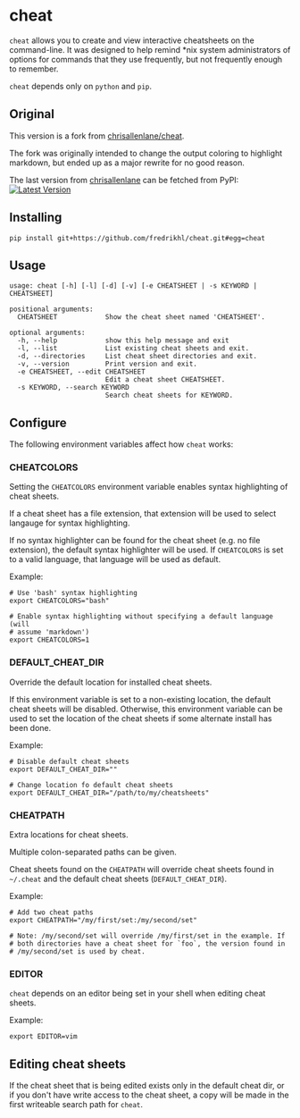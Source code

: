 # cheat

`cheat` allows you to create and view interactive cheatsheets on the
command-line. It was designed to help remind \*nix system administrators of
options for commands that they use frequently, but not frequently enough to
remember.

`cheat` depends only on `python` and `pip`.


## Original

This version is a fork from
[chrisallenlane/cheat](https://github.com/chrisallenlane/cheat).

The fork was originally intended to change the output coloring to highlight
markdown, but ended up as a major rewrite for no good reason.

The last version from [chrisallenlane](https://github.com/chrisallenlane/) can
be fetched from PyPI:
[![Latest Version](https://pypip.in/version/cheat/badge.png)](https://pypi.python.org/pypi/cheat/)


## Installing

    pip install git+https://github.com/fredrikhl/cheat.git#egg=cheat


## Usage

    usage: cheat [-h] [-l] [-d] [-v] [-e CHEATSHEET | -s KEYWORD | CHEATSHEET]

    positional arguments:
      CHEATSHEET            Show the cheat sheet named 'CHEATSHEET'.

    optional arguments:
      -h, --help            show this help message and exit
      -l, --list            List existing cheat sheets and exit.
      -d, --directories     List cheat sheet directories and exit.
      -v, --version         Print version and exit.
      -e CHEATSHEET, --edit CHEATSHEET
                            Edit a cheat sheet CHEATSHEET.
      -s KEYWORD, --search KEYWORD
                            Search cheat sheets for KEYWORD.


## Configure

The following environment variables affect how `cheat` works:

### CHEATCOLORS

Setting the `CHEATCOLORS` environment variable enables syntax highlighting of cheat sheets.

If a cheat sheet has a file extension, that extension will be used to select
langauge for syntax highlighting.

If no syntax highlighter can be found for the cheat sheet (e.g. no file
extension), the default syntax highlighter will be used. If `CHEATCOLORS` is
set to a valid language, that language will be used as default.

Example:

    # Use 'bash' syntax highlighting
    export CHEATCOLORS="bash"

    # Enable syntax highlighting without specifying a default language (will
    # assume 'markdown')
    export CHEATCOLORS=1

### DEFAULT\_CHEAT\_DIR

Override the default location for installed cheat sheets.

If this environment variable is set to a non-existing location, the default
cheat sheets will be disabled. Otherwise, this environment variable can be used
to set the location of the cheat sheets if some alternate install has been
done.

Example:

    # Disable default cheat sheets
    export DEFAULT_CHEAT_DIR=""

    # Change location fo default cheat sheets
    export DEFAULT_CHEAT_DIR="/path/to/my/cheatsheets"

### CHEATPATH

Extra locations for cheat sheets.

Multiple colon-separated paths can be given.

Cheat sheets found on the `CHEATPATH` will override cheat sheets found in
`~/.cheat` and the default cheat sheets (`DEFAULT_CHEAT_DIR`).

Example:

    # Add two cheat paths
    export CHEATPATH="/my/first/set:/my/second/set"

    # Note: /my/second/set will override /my/first/set in the example. If
    # both directories have a cheat sheet for `foo`, the version found in
    # /my/second/set is used by cheat.

### EDITOR

`cheat` depends on an editor being set in your shell when editing cheat sheets.

Example:

    export EDITOR=vim


## Editing cheat sheets

If the cheat sheet that is being edited exists only in the default cheat dir,
or if you don't have write access to the cheat sheet, a copy will be made in
the first writeable search path for `cheat`.
